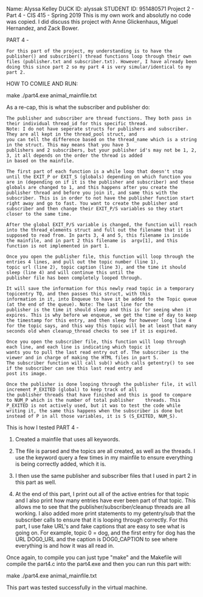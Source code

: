 Name: Alyssa Kelley
DUCK ID: alyssak
STUDENT ID: 951480571
Project 2 - Part 4 - CIS 415 - Spring 2019
This is my own work and absolutly no code was copied. 
I did discuss this project with Anne Glickenhaus, Miguel Hernandez, and Zack Bower.


PART 4 - 

	For this part of the project, my understanding is to have the publisher() and subscriber() thread functions loop through their own files (publisher.txt and subscriber.txt). However, I have already been doing this since part 2 so my part 4 is very simular/identical to my part 2. 
 

HOW TO COMILE AND RUN: 

make
./part4.exe animal_mainfile.txt


As a re-cap, this is what the subscriber and publisher do:

	The publisher and subscriber are thread functions. They both pass in their individual thread_id for this specific thread.
	Note: I do not have seperate structs for publishers and subscriber. They are all kept in the thread_pool struct, and
	you can tell the difference based on the thread_name which is a string in the struct. This may means that you have 3 
	publishers and 2 subscribers, but your publisher id's may not be 1, 2, 3, it all depends on the order the thread is added
	in based on the mainfile.

	The first part of each function is a while loop that doesn't stop until the EXIT_P or EXIT_S (globals) depending on which function you are in (depending on if it is the publisher and subscriber) and these globals are changed to 1, and this happens after you create the publisher thread and before you join it, and same this with the subscriber. This is in order to not have the publisher function start right away and go to fast. You want to create the publisher and subscriber and then change their EXIT_P/S variables so they start closer to the same time.

	After the global EXIT_P/S variable is changed, the function will reach into the thread_elements struct and full out the filename that it is supposed to read from. In parts 3, 4 and 5, this filename is inside the mainfile, and in part 2 this filename is  argv[1], and this function is not implemented in part 1. 

	Once you open the publisher file, this function will loop through the entries 4 lines, and pull out the topic number (line 1), 
	topic url (line 2), topic caption (line 3), and the time it should sleep (line 4) and will continue this until the 
	publisher file has been completely looped through. 

	It will save the information for this newly read topic in a temporary topicentry TQ, and then passes this struct, with this
	information in it, into Enqueue to have it be added to the Topic queue (at the end of the queue). Note: The last line for the 
	publisher is the time it should sleep and this is for seeing when it expires. This is why before we enqueue, we get the time of day to keep the timestamp for this entry, and then sleep for however long line 4 for the topic says, and this way this topic will be at least that many seconds old when cleanup_thread checks to see if it is expired.

	Once you open the subscriber file, this function will loop through each line, and each line is indicating which topic it
	wants you to pull the last read entry out of. The subscriber is the viewer and in charge of making the HTML files in part 5.
	The subscriber function will call sub() which calls getentry() to see if the subscriber can see this last read entry and
	post its image.
	
	Once the publisher is done looping through the publisher file, it will increment P_EXITED (global) to keep track of all
	the publisher threads that have finished and this is good to compare to NUM_P which is the number of total publisher 	threads. This P_EXITED is not actively used, but it was to test the code while writing it, the same this happens when the subscriber is done but instead of P in all those variables, it is S (S_EXITED, NUM_S).


This is how I tested PART 4 -

1) Created a mainfile that uses all keywords.

2) The file is parsed and the topics are all created, as well as the threads. I use the keyword query a few times in my mainfile to ensure everything is being correctly added, which it is.

3) I then use the same publisher and subscriber files that I used in part 2 in this part as well.

4) At the end of this part, I print out all of the active entries for that topic and I also print how many entries have ever been part of that topic. This allows me to see that the publisher/subscriber/cleanup threads are all working. I also added more print statements to my getentry/sub that the subscriber calls to ensure that it is looping through correctly. For this part, I use fake URL's and fake captions that are easy to see what is going on. For example, topic 0 = dog, and the first entry for dog has the URL DOG0_URL and the caption is DOG0_CAPTION to see where everything is and how it was all read in.


Once again, to compile you can just type "make" and the Makefile will compile the part4.c into the part4.exe and then you can run this part with:

make
./part4.exe animal_mainfile.txt

This part was tested successfully in the virtual machine.